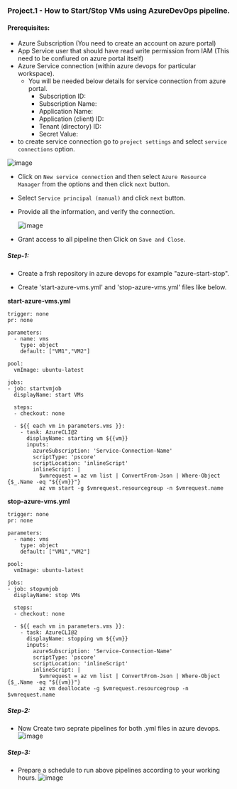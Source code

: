 ### Project.1 - How to Start/Stop VMs using AzureDevOps pipeline.

#### Prerequisites:
* Azure Subscription (You need to create an account on azure portal)
* App Service user that should have read write permission from IAM (This need to be confiured on azure portal itself)
* Azure Service connection (within azure devops for particular workspace).
  - You will be needed below details for service connection from azure portal.
    - Subscription ID:
    - Subscription Name:
    - Application Name:
    - Application (client) ID:
    - Tenant (directory) ID:
    - Secret Value:
* to create service connection go to `project settings` and select `service connections` option.

![image](https://github.com/chandankumar994/DevOps-Projects/assets/15160387/721ca8a4-7a2a-464e-b586-bc1ab515ab0b)

* Click on `New service connection` and then select `Azure Resource Manager` from the options and then click `next` button.
* Select `Service principal (manual)` and click `next` button.
* Provide all the information, and verify the connection.

  ![image](https://github.com/chandankumar994/DevOps-Projects/assets/15160387/0a95ec8f-1ea8-4602-a8d4-fcc23c53ad2a)

* Grant access to all pipeline then Click on `Save and Close`.
##### Step-1:
* Create a frsh repository in azure devops for example "azure-start-stop".

* Create 'start-azure-vms.yml' and 'stop-azure-vms.yml' files like below.

**start-azure-vms.yml**
```
trigger: none
pr: none

parameters:
  - name: vms
    type: object
    default: ["VM1","VM2"]

pool:
  vmImage: ubuntu-latest

jobs:
- job: startvmjob
  displayName: start VMs

  steps:
  - checkout: none

  - ${{ each vm in parameters.vms }}:
    - task: AzureCLI@2
      displayName: starting vm ${{vm}}
      inputs:
        azureSubscription: 'Service-Connection-Name'
        scriptType: 'pscore'
        scriptLocation: 'inlineScript'
        inlineScript: |
          $vmrequest = az vm list | ConvertFrom-Json | Where-Object {$_.Name -eq "${{vm}}"}
          az vm start -g $vmrequest.resourcegroup -n $vmrequest.name
```
**stop-azure-vms.yml**
```
trigger: none
pr: none

parameters:
  - name: vms
    type: object
    default: ["VM1","VM2"]

pool:
  vmImage: ubuntu-latest

jobs:
- job: stopvmjob
  displayName: stop VMs

  steps:
  - checkout: none

  - ${{ each vm in parameters.vms }}:
    - task: AzureCLI@2
      displayName: stopping vm ${{vm}}
      inputs:
        azureSubscription: 'Service-Connection-Name'
        scriptType: 'pscore'
        scriptLocation: 'inlineScript'
        inlineScript: |
          $vmrequest = az vm list | ConvertFrom-Json | Where-Object {$_.Name -eq "${{vm}}"}
          az vm deallocate -g $vmrequest.resourcegroup -n $vmrequest.name
```

##### Step-2:

* Now Create two seprate pipelines for both .yml files in azure devops.
![image](https://github.com/chandankumar994/DevOps-Projects/assets/15160387/fa0c7c52-7276-4c3b-b0f9-169ae1f08d0d)

##### Step-3:
* Prepare a schedule to run above pipelines according to your working hours. 
![image](https://github.com/chandankumar994/DevOps-Projects/assets/15160387/15ecf38c-c18a-4961-b294-9fb61ad3b4ed)


